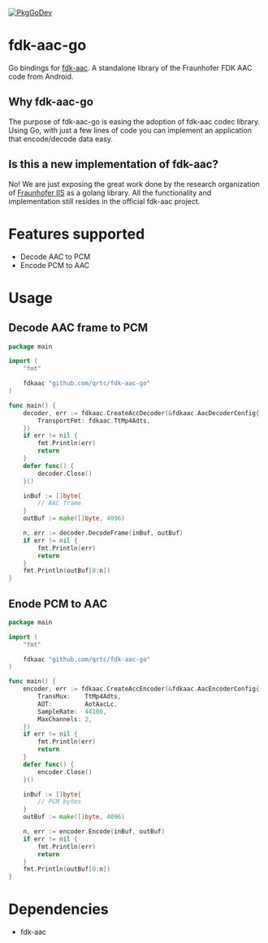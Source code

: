 [![PkgGoDev](https://pkg.go.dev/badge/github.com/qrtc/fdk-aac-go)](https://pkg.go.dev/github.com/qrtc/fdk-aac-go)

# fdk-aac-go

Go bindings for [fdk-aac](https://github.com/mstorsjo/fdk-aac). A standalone library of the Fraunhofer FDK AAC code from Android.

## Why fdk-aac-go

The purpose of fdk-aac-go is easing the adoption of fdk-aac codec library. Using Go, with just a few lines of code you can implement an application that encode/decode data easy.

##  Is this a new implementation of fdk-aac?

No! We are just exposing the great work done by the research organization of [Fraunhofer IIS](https://www.iis.fraunhofer.de/en/ff/amm/impl.html) as a golang library. All the functionality and implementation still resides in the official fdk-aac project.

# Features supported

- Decode AAC to PCM
- Encode PCM to AAC

# Usage

## Decode AAC frame to PCM

```go
package main

import (
	"fmt"

	fdkaac "github.com/qrtc/fdk-aac-go"
)

func main() {
	decoder, err := fdkaac.CreateAccDecoder(&fdkaac.AacDecoderConfig{
		TransportFmt: fdkaac.TtMp4Adts,
	})
	if err != nil {
		fmt.Println(err)
		return
	}
	defer func() {
		decoder.Close()
	}()

	inBuf := []byte{
        // AAC frame
    }
	outBuf := make([]byte, 4096)

	n, err := decoder.DecodeFrame(inBuf, outBuf)
	if err != nil {
		fmt.Println(err)
		return
	}
	fmt.Println(outBuf[0:n])
}
```

## Enode PCM to AAC

```go
package main

import (
	"fmt"

	fdkaac "github.com/qrtc/fdk-aac-go"
)

func main() {
	encoder, err := fdkaac.CreateAccEncoder(&fdkaac.AacEncoderConfig{
		TransMux:    TtMp4Adts,
		AOT:         AotAacLc,
		SampleRate:  44100,
		MaxChannels: 2,
	})
	if err != nil {
		fmt.Println(err)
		return
	}
	defer func() {
		encoder.Close()
	}()

	inBuf := []byte{
		// PCM bytes
	}
	outBuf := make([]byte, 4096)

	n, err := encoder.Encode(inBuf, outBuf)
	if err != nil {
		fmt.Println(err)
		return
	}
	fmt.Println(outBuf[0:n])
}

```

# Dependencies

* fdk-aac
